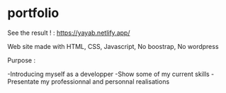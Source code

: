 # portfolio

See the result !  :  https://yayab.netlify.app/




Web site made with HTML, CSS, Javascript, No boostrap, No wordpress

Purpose : 

-Introducing myself as a developper
-Show some of my current skills
-Presentate my professionnal and personnal realisations
